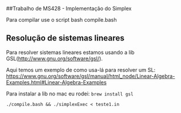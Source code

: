 ##Trabalho de MS428 - Implementação do Simplex

Para compilar use o script bash compile.bash


## Resolução de sistemas lineares
Para resolver sistemas lineares estamos usando a lib GSL(http://www.gnu.org/software/gsl/).

Aqui temos um exemplo de como usa-lá para resolver um SL: https://www.gnu.org/software/gsl/manual/html_node/Linear-Algebra-Examples.html#Linear-Algebra-Examples


Para instalar a lib no mac eu rodei: `brew install gsl`



```./compile.bash && ./simplexExec < teste1.in```

